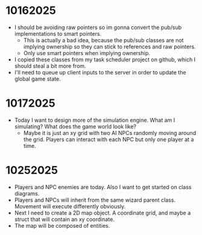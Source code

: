 # 10162025
- I should be avoiding raw pointers so im gonna convert the pub/sub implementations to smart pointers.
  - This is actually a bad idea, because the pub/sub classes are not implying ownership so they can stick to references and raw pointers.
  - Only use smart pointers when implying ownership.
- I copied these classes from my task scheduler project on github, which I should steal a bit more from. 
- I'll need to queue up client inputs to the server in order to update the global game state. 
# 10172025
- Today I want to design more of the simulation engine. What am I simulating? What does the game world look like?
  - Maybe it is just an xy grid with two AI NPCs randomly moving around the grid. Players can interact with each NPC but only one player at a time.
# 10252025
- Players and NPC enemies are today. Also I want to get started on class diagrams. 
- Players and NPCs will inherit from the same wizard parent class. Movement will execute differently obviously. 
- Next I need to create a 2D map object. A coordinate grid, and maybe a struct that will contain an xy coordinate. 
- The map will be composed of entities. 
